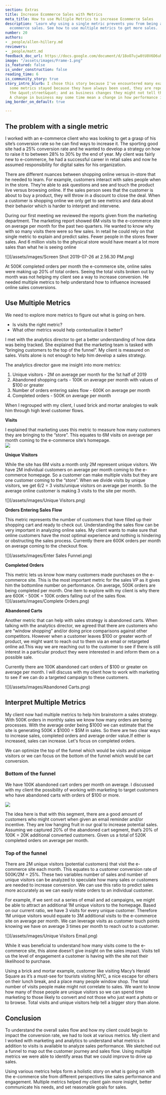 ```yaml
---
section: Extras
title: Increase Ecommerce Sales with Metrics
meta_title: How to use Multiple Metrics to increase Ecommerce Sales
description: 'Learn why using a single metric prevents you from being able to increase
  ecommerce sales. See how to use multiple metrics to get more sales. '
number: 20
authors:
- _people/allen-hillery.md
reviewers:
- _people/matt.md
feedback_doc_url: https://docs.google.com/document/d/18oO7ujw8tU8V6D6uh-U4nRZ5Hyz77h50y21BUoY0O-E/edit?usp=sharing
image: "/assets/images/Frame-1.png"
is_featured: false
is_under_construction: false
reading_time: 6
is_community_story: true
story_intro_blurb: I chose this story because I've encountered many examples where
  some metrics stayed because they have always been used, they are reported up to
  the &quot;street&quot; and as business changes they might not tell the whole story.
  A change in business may some time mean a change in how performance is measured.
img_border_on_default: true

---
```

## The problem with a single metric

I worked with an e-commerce client who was looking to get a grasp of his site’s conversion rate so he can find ways to increase it. The sporting good site had a 25% conversion rate and he wanted to develop a strategy on how to raise it to between 28% to 30% by the end of year. My client was fairly new to e-commerce, he had a successful career in retail sales and now he assumed responsibility for digital sales for his organization.

There are different nuances between shopping online versus in-store that he needed to learn. For example, customers interact with sales people when in the store. They’re able to ask questions and see and touch the product live versus browsing online. If the sales person sees that the customer is about to buy a product, they will throw in a discount to close the deal. When a customer is shopping online we only get to see metrics and data about their behavior which is harder to interpret and intervene.

During our first meeting we reviewed the reports given from the marketing department. The marketing report showed 6M visits to the e-commerce site on average per month for the past two quarters. He wanted to know why with so many visits there were so few sales. In retail he could rely on that single metric to explain and predict sales. Fewer people in the stores fewer sales. And 6 million visits to the physical store would have meant a lot more sales than what he is seeing online

![](/assets/images/Screen Shot 2019-07-26 at 2.56.30 PM.png)

At 500K completed orders per month the e-commerce site, online sales were making up 20% of total orders. Seeing the total visits broken out by month was not helping my client see a way to increase conversion. He needed multiple metrics to help understand how to influence increased online sales conversions.

## Use Multiple Metrics

We need to explore more metrics to figure out what is going on here.

* Is visits the right metric?
* What other metrics would help contextualize it better?

I met with the analytics director to get a better understanding of how data was being tracked. She explained that the marketing team is tasked with “bringing customers to the top of the funnel”. My client is measured on sales. Visits alone is not enough to help him develop a sales strategy.

The analytics director gave me insight into more metrics:

1. Unique visitors - 2M on average per month for the 1st half of 2019
2. Abandoned shopping carts - 100K on average per month with values of $100 or greater
3. Number of orders entering sales flow - 600K on average per month
4. Completed orders - 500K on average per month

When I regrouped with my client, I used brick and mortar analogies to walk him through high level customer flows.

**Visits**


I explained that marketing uses this metric to measure how many customers they are bringing to the “store”. This equates to 6M visits on average per month coming to the e-commerce site’s homepage.  
![](/assets/images/Visits.png)

**Unique Visitors**


While the site has 6M visits a month only 2M represent unique visitors. We have 2M individual customers on average per month coming to the e-commerce homepage. So a customer can make multiple visits but they are one customer coming to the “store”. When we divide visits by unique visitors, we get 6/2 = 3 visits/unique visitors on average per month. So the average online customer is making 3 visits to the site per month.

![](/assets/images/Unique Visitors.png)

**Orders Entering Sales Flow**

This metric represents the number of customers that have filled up their shopping cart and ready to check out. Understanding the sales flow can be very important in analyzing online sales. My client wants to make sure that online customers have the most optimal experience and nothing is hindering or obstructing the sales process. Currently there are 600K orders per month on average coming to the checkout flow.

![](/assets/images/Enter Sales Funnel.png)

**Completed Orders**

This metric lets us know how many customers made purchases on the e-commerce site. This is the most important metric for the sales VP as it gives him the bottomline number on performance. On average, 500K orders are being completed per month. One item to explore with my client is why there are 600K - 500K = 100K orders falling out of the sales flow.  
![](/assets/images/Complete Orders.png)

**Abandoned Carts**

Another metric that can help with sales strategy is abandoned carts. When talking with the analytics director, we agreed that there are customers who are “window shopping” and/or doing price comparisons against other competitors. However when a customer leaves $100 or greater worth of product, we might want to reach out to them via an email or retargeted online ad.This way we are reaching out to the customer to see if there is still interest in a particular product they were interested in and inform them on a possible sale.

Currently there are 100K abandoned cart orders of $100 or greater on average per month. I will discuss with my client how to work with marketing to see if we can do a targeted campaign to these customers.

![](/assets/images/Abandoned Carts.png)

## Interpret Multiple Metrics

My client now had multiple metrics to help him brainstorm a sales strategy. With 500K orders in monthly sales we know how many orders are being processes. With the average order being $1000 we can estimate that the site is generating 500K x $1000 = $5M in sales. So there are two clear ways to increase sales, completed orders and average order value.If either is increased, sales can increase. Let's focus on completed orders.

We can optimize the top of the funnel which would be visits and unique visitors or we can focus on the bottom of the funnel which would be cart conversion.

### Bottom of the funnel

We have 100K abandoned cart orders per month on average. I discussed with my client the possibility of working with marketing to target customers who have abandoned carts with orders of $100 or more.

![](/assets/images/Frame-1.png)

The idea here is that with this segment, there are a good amount of customers who might convert when given an email reminder and/or incentive. They are low hanging fruit in our goal to increase potential sales. Assuming we captured 20% of the abandoned cart segment, that’s 20% of 100K = 20K additional converted customers. Given us a total of 520K completed orders on average per month.

### Top of the funnel

There are 2M unique visitors (potential customers) that visit the e-commerce site each month. This equates to a customer conversion rate of 500K/2M = 25%. These two variables number of sales and number of unique visitors can be analyzed to speculate how many sales or customers are needed to increase conversion. We can use this ratio to predict sales more accurately as we can easily relate orders to an individual customer.

For example, if we sent out a series of email and ad campaigns, we might be able to attract an additional 1M unique visitors to the homepage. Based on our current ratio, we have 3 visits for every unique customer. Therefore 1M unique visitors would equate to 3M additional visits to the e-commerce site on average per month. We can leverage visits as customer touch points knowing we have on average 3 times per month to reach out to a customer.

![](/assets/images/Unique Visitors   Email.png)

While it was beneficial to understand how many visits come to the e-commerce site, this alone doesn’t give insight on the sales impact. Visits tell us the level of engagement a customer is having with the site not their likelihood to purchase.

Using a brick and mortar example, customer like visiting Macy’s Herald Square as it’s a must-see for tourists visiting NYC, a nice escape for others on their lunch break, and a place many people window shop. The total number of visits people make might not correlate to sales. We want to know how many of those people are unique visitors so we can spend time marketing to those likely to convert and not those who just want a photo or to browse. Total visits and unique visitors help tell a bigger story than alone.

## Conclusion

To understand the overall sales flow and how my client could begin to impact the conversion rate, we had to look at various metrics. My client and I worked with marketing and analytics to understand what metrics in addition to visits is available to analyze sales performance. We sketched out a funnel to map out the customer journey and sales flow. Using multiple metrics we were able to identify areas that we could improve to drive up sales.

Using various metrics helps form a holistic story on what is going on with the e-commerce site from different perspectives like sales performance and engagement. Multiple metrics helped my client gain more insight, better communicate his needs, and set reasonable goals for sales.